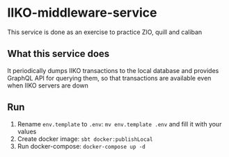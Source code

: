 # IIKO-middleware-service

This service is done as an exercise to practice ZIO, quill and caliban

## What this service does

It periodically dumps IIKO transactions to the local database
and provides GraphQL API for querying them, so that transactions are available even when IIKO servers are down

## Run

1. Rename `env.template` to `.env`: `mv env.template .env` and fill it with your values
2. Create docker image: `sbt docker:publishLocal`
3. Run docker-compose: `docker-compose up -d`
